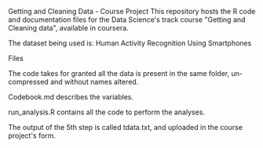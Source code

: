 Getting and Cleaning Data - Course Project
This repository hosts the R code and documentation files for the Data Science's track course "Getting and Cleaning data", available in coursera.

The dataset being used is: Human Activity Recognition Using Smartphones

Files

The code takes for granted all the data is present in the same folder, un-compressed and without names altered.

Codebook.md describes the variables.

run_analysis.R contains all the code to perform the analyses.

The output of the 5th step is called tdata.txt, and uploaded in the course project's form.
